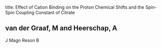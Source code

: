 title: Effect of Cation Binding on the Proton Chemical Shifts and the Spin-Spin Coupling Constant of Citrate

## van der Graaf, M and Heerschap, A
J Magn Reson B

